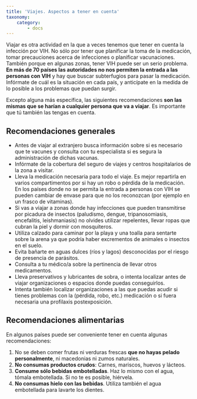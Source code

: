 ```yaml
---
title: 'Viajes. Aspectos a tener en cuenta'
taxonomy:
    category:
        - docs
---
```


Viajar es otra actividad en la que a veces tenemos que tener en cuenta la infección por VIH. No sólo por tener que planificar la toma de la medicación, tomar precauciones acerca de infecciones o planificar vacunaciones. También porque en algunas zonas, tener VIH puede ser un serio problema. **En más de 70 países las autoridades no nos permiten la entrada a las personas con VIH** y hay que buscar subterfugios para pasar la medicación. Infórmate de cuál es la situación en cada país, y anticípate en la medida de lo posible a los problemas que puedan surgir.

Excepto alguna más específica, las siguientes recomendaciones **son las mismas que se harían a cualquier persona que va a viajar**. Es importante que tú también las tengas en cuenta.

## Recomendaciones generales

- Antes de viajar al extranjero busca información sobre si es necesario que te vacunes y consulta con tu  especialista si es segura la administración de dichas vacunas.
- Infórmate de la cobertura del seguro de viajes y centros hospitalarios de la zona a visitar.
- Lleva la medicación necesaria para todo el viaje. Es mejor repartirla en varios compartimentos por si hay un robo o pérdida de la medicación. En los países donde no se permita la entrada a personas con VIH se pueden cambiar de envase para que no los reconozcan (por ejemplo en un frasco de vitaminas).
- Si vas a viajar a zonas donde hay infecciones que pueden transmitirse por picadura de insectos (paludismo, dengue, tripanosomiasis, encefalitis, leishmaniasis) no olvides utilizar repelentes, llevar ropas que cubran la piel y dormir con mosquiteros.
- Utiliza calzado para caminar por la playa y una toalla para sentarte sobre la arena ya que podría haber excrementos de animales o insectos en el suelo.
- Evita bañarte en aguas dulces (ríos y lagos) desconocidas por el riesgo de presencia de parásitos.
- Consulta a tu médico/a sobre la pertinencia de llevar otros medicamentos.
- Lleva preservativos y lubricantes de sobra, o intenta localizar antes de viajar organizaciones o espacios donde puedas conseguirlos.
- Intenta también localizar organizaciones a las que puedas acudir si tienes problemas con la  (pérdida, robo, etc.) medicación o si fuera necesaria una profilaxis postexposición.

## Recomendaciones alimentarias

En algunos países puede ser conveniente tener en cuenta algunas recomendaciones:

1. No se deben comer frutas ni verduras frescas **que no hayas pelado personalmente**, ni macedonias ni zumos naturales.
2. **No consumas productos crudos**: Carnes, mariscos, huevos y lácteos.
3. **Consume sólo bebidas embotelladas**. Haz lo mismo con el agua, tómala embotellada. Si no te es posible, hiérvela.
4. **No consumas hielo con las bebidas**. Utiliza también el agua embotellada para lavarte los dientes.